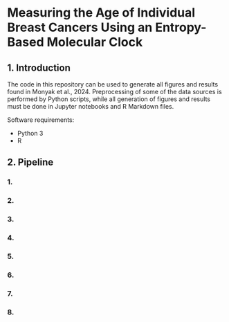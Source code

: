 # Measuring the Age of Individual Breast Cancers Using an Entropy-Based Molecular Clock

## 1. Introduction

The code in this repository can be used to generate all figures and results found in Monyak et al., 2024. Preprocessing of some of the data sources is performed by Python scripts, while all generation of figures and results must be done in Jupyter notebooks and R Markdown files.

Software requirements:
- Python 3
- R

## 2. Pipeline

### 1.

### 2.

### 3.

### 4.

### 5.

### 6.

### 7.

### 8.
